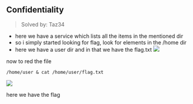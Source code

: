 ## Confidentiality
> Solved by: Taz34


- here we have a service which lists all the items in the mentioned dir
- so i simply started looking for flag, look for elements in the /home dir
- here we have a user dir and in that we have the flag.txt
![](https://i.imgur.com/6I1hCb4.png)


now to red the file

    /home/user & cat /home/user/flag.txt
![](https://i.imgur.com/G0AlZ6s.png)


here we have the flag
